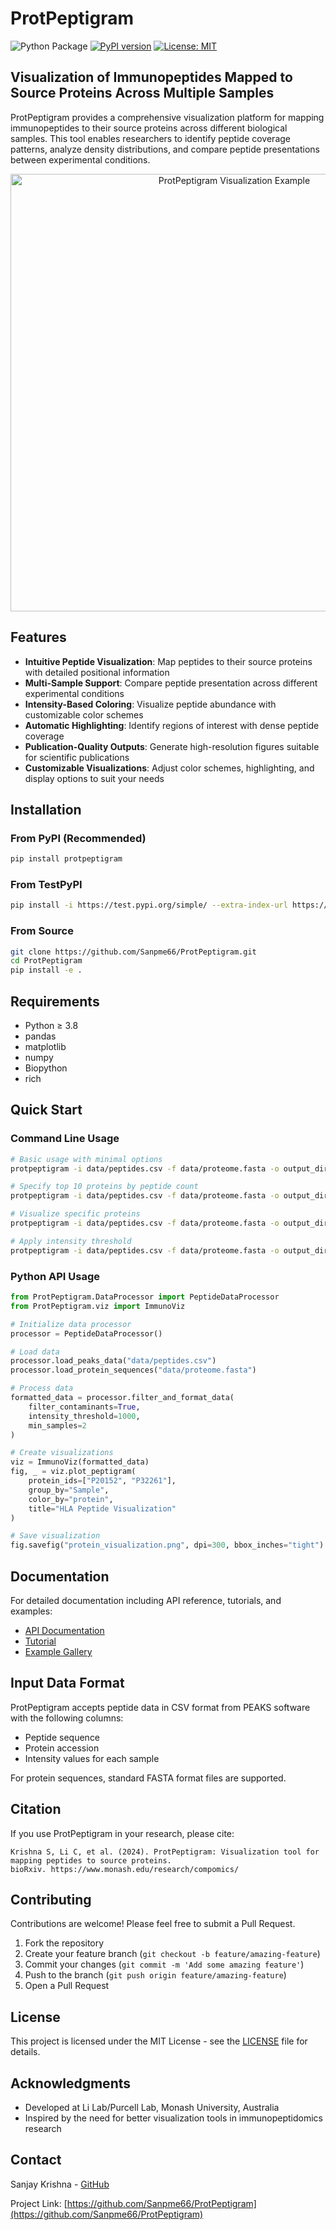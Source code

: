 # ProtPeptigram

![Python Package](https://github.com/Sanpme66/ProtPeptigram/actions/workflows/python-package.yml/badge.svg)
[![PyPI version](https://badge.fury.io/py/protpeptigram.svg)](https://badge.fury.io/py/protpeptigram)
[![License: MIT](https://img.shields.io/badge/License-MIT-yellow.svg)](https://opensource.org/licenses/MIT)

## Visualization of Immunopeptides Mapped to Source Proteins Across Multiple Samples

ProtPeptigram provides a comprehensive visualization platform for mapping immunopeptides to their source proteins across different biological samples. This tool enables researchers to identify peptide coverage patterns, analyze density distributions, and compare peptide presentations between experimental conditions.

<p align="center">
  <img src="https://github.com/Sanpme66/ProtPeptigram/raw/main/docs/images/example_visualization.png" alt="ProtPeptigram Visualization Example" width="700"/>
</p>

## Features

- **Intuitive Peptide Visualization**: Map peptides to their source proteins with detailed positional information
- **Multi-Sample Support**: Compare peptide presentation across different experimental conditions
- **Intensity-Based Coloring**: Visualize peptide abundance with customizable color schemes
- **Automatic Highlighting**: Identify regions of interest with dense peptide coverage
- **Publication-Quality Outputs**: Generate high-resolution figures suitable for scientific publications
- **Customizable Visualizations**: Adjust color schemes, highlighting, and display options to suit your needs

## Installation

### From PyPI (Recommended)

```bash
pip install protpeptigram
```

### From TestPyPI

```bash
pip install -i https://test.pypi.org/simple/ --extra-index-url https://pypi.org/simple/ protpeptigram
```

### From Source

```bash
git clone https://github.com/Sanpme66/ProtPeptigram.git
cd ProtPeptigram
pip install -e .
```

## Requirements

- Python ≥ 3.8
- pandas
- matplotlib
- numpy
- Biopython
- rich

## Quick Start

### Command Line Usage

```bash
# Basic usage with minimal options
protpeptigram -i data/peptides.csv -f data/proteome.fasta -o output_directory

# Specify top 10 proteins by peptide count
protpeptigram -i data/peptides.csv -f data/proteome.fasta -o output_dir -tp 10

# Visualize specific proteins
protpeptigram -i data/peptides.csv -f data/proteome.fasta -o output_dir -pl protein_list.txt

# Apply intensity threshold
protpeptigram -i data/peptides.csv -f data/proteome.fasta -o output_dir -th 1000
```

### Python API Usage

```python
from ProtPeptigram.DataProcessor import PeptideDataProcessor
from ProtPeptigram.viz import ImmunoViz

# Initialize data processor
processor = PeptideDataProcessor()

# Load data
processor.load_peaks_data("data/peptides.csv")
processor.load_protein_sequences("data/proteome.fasta")

# Process data
formatted_data = processor.filter_and_format_data(
    filter_contaminants=True,
    intensity_threshold=1000,
    min_samples=2
)

# Create visualizations
viz = ImmunoViz(formatted_data)
fig, _ = viz.plot_peptigram(
    protein_ids=["P20152", "P32261"],
    group_by="Sample",
    color_by="protein",
    title="HLA Peptide Visualization"
)

# Save visualization
fig.savefig("protein_visualization.png", dpi=300, bbox_inches="tight")
```

## Documentation

For detailed documentation including API reference, tutorials, and examples:

- [API Documentation](https://github.com/Sanpme66/ProtPeptigram/tree/main/docs)
- [Tutorial](https://github.com/Sanpme66/ProtPeptigram/tree/main/docs/tutorial.md)
- [Example Gallery](https://github.com/Sanpme66/ProtPeptigram/tree/main/docs/examples)

## Input Data Format

ProtPeptigram accepts peptide data in CSV format from PEAKS software with the following columns:
- Peptide sequence
- Protein accession
- Intensity values for each sample

For protein sequences, standard FASTA format files are supported.

## Citation

If you use ProtPeptigram in your research, please cite:

```
Krishna S, Li C, et al. (2024). ProtPeptigram: Visualization tool for mapping peptides to source proteins.
bioRxiv. https://www.monash.edu/research/compomics/
```

## Contributing

Contributions are welcome! Please feel free to submit a Pull Request.

1. Fork the repository
2. Create your feature branch (`git checkout -b feature/amazing-feature`)
3. Commit your changes (`git commit -m 'Add some amazing feature'`)
4. Push to the branch (`git push origin feature/amazing-feature`)
5. Open a Pull Request

## License

This project is licensed under the MIT License - see the [LICENSE](LICENSE) file for details.

## Acknowledgments

- Developed at Li Lab/Purcell Lab, Monash University, Australia
- Inspired by the need for better visualization tools in immunopeptidomics research

## Contact

Sanjay Krishna - [GitHub](https://github.com/Sanpme66)

Project Link: [https://github.com/Sanpme66/ProtPeptigram](https://github.com/Sanpme66/ProtPeptigram)